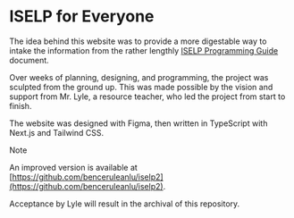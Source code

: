 # ISELP for Everyone

The idea behind this website was to provide a more digestable way to intake the information from the rather lengthly [ISELP Programming Guide](https://docs.google.com/document/d/19JGCfusp80INEaoEr3Kflopd67AFguzkGtJh-I2Y7Lg/edit?usp=sharing) document.

Over weeks of planning, designing, and programming, the project was sculpted from the ground up. This was made possible by the vision and support from Mr. Lyle, a resource teacher, who led the project from start to finish.

The website was designed with Figma, then written in TypeScript with Next.js and Tailwind CSS.

> [!NOTE]
> An improved version is available at [https://github.com/benceruleanlu/iselp2](https://github.com/benceruleanlu/iselp2).
> 
> Acceptance by Lyle will result in the archival of this repository.
